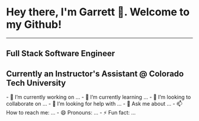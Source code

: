 <h1>Hey there, I'm Garrett 👋. Welcome to my Github!</h1><hr/>

<div class="display:flex; justify-content:between;">
  <h2> Full Stack Software Engineer</h2>
  <h2> Currently an Instructor's Assistant @ Colorado Tech University</h2>
</div>
- 🔭 I’m currently working on ...
- 🌱 I’m currently learning ...
- 👯 I’m looking to collaborate on ...
- 🤔 I’m looking for help with ...
- 💬 Ask me about ...
- 📫 How to reach me: ...
- 😄 Pronouns: ...
- ⚡ Fun fact: ...

